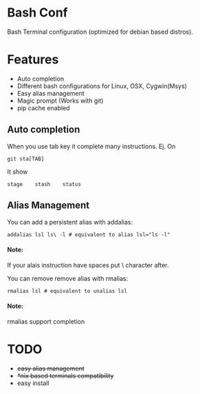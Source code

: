 Bash Conf
=========
Bash Terminal configuration (optimized for debian based distros).

# Features
* Auto completion
* Different bash configurations for Linux, OSX, Cygwin(Msys)
* Easy alias management
* Magic prompt (Works with git)
* pip cache enabled

## Auto completion
When you use tab key it complete many instructions.
Ej.
On 

```
git sta[TAB]
```
It show
```
stage    stash    status
```

## Alias Management
You can add a persistent alias with addalias:

```
addalias lsl ls\ -l # equivalent to alias lsl="ls -l"
```

#### Note:
If your alais instruction have spaces put \ character after.

You can remove remove alias with rmalias:

```
rmalias lsl # equivalent to unalias lsl
```

#### Note:
rmalias support completion

TODO
====
- ~~easy alias management~~
- ~~*nix based terminals compatibility~~
- easy install
